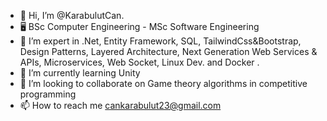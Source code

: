 - 👋 Hi, I’m @KarabulutCan.
- 🖥️ BSc Computer Engineering - MSc Software Engineering
- 👀 I’m expert in .Net, Entity Framework, SQL, TailwindCss&Bootstrap, Design Patterns, Layered Architecture, Next Generation Web Services & APIs, Microservices, Web Socket, Linux Dev. and Docker .
- 🌱 I’m currently learning Unity
- 💞️ I’m looking to collaborate on Game theory algorithms in competitive programming
- 📫 How to reach me cankarabulut23@gmail.com

<!---
KarabulutCan/KarabulutCan is a ✨ special ✨ repository because its `README.md` (this file) appears on your GitHub profile.
You can click the Preview link to take a look at your changes.
--->

